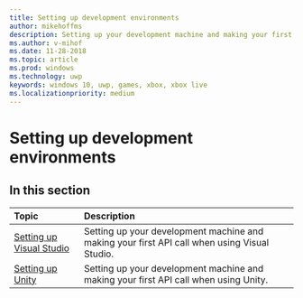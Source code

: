 ```yaml
---
title: Setting up development environments
author: mikehoffms
description: Setting up your development machine and making your first API call when using various development environments.
ms.author: v-mihof
ms.date: 11-28-2018
ms.topic: article
ms.prod: windows
ms.technology: uwp
keywords: windows 10, uwp, games, xbox, xbox live
ms.localizationpriority: medium
---
```


# Setting up development environments

## In this section

| Topic                                                                                                                                             | Description                                                                                                   |
|:--------------------------------------------------------------------------------------------------------------------------------------------------|:--------------------------------------------------------------------------------------------------------------|
| [Setting up Visual Studio](visual-studio-platform.md) | Setting up your development machine and making your first API call when using Visual Studio. |
| [Setting up Unity](unity-platform.md) | Setting up your development machine and making your first API call when using Unity. |
